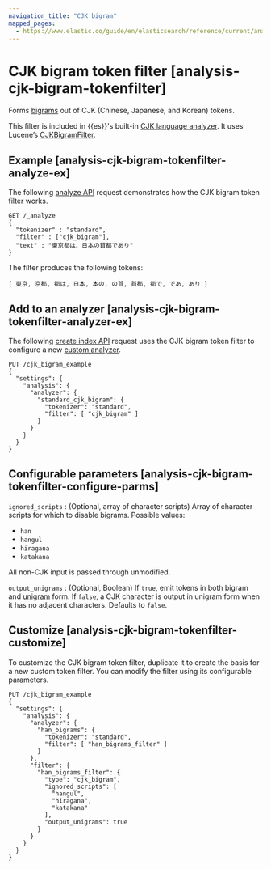 ```yaml
---
navigation_title: "CJK bigram"
mapped_pages:
  - https://www.elastic.co/guide/en/elasticsearch/reference/current/analysis-cjk-bigram-tokenfilter.html
---
```


# CJK bigram token filter [analysis-cjk-bigram-tokenfilter]


Forms [bigrams](https://en.wikipedia.org/wiki/Bigram) out of CJK (Chinese, Japanese, and Korean) tokens.

This filter is included in {{es}}'s built-in [CJK language analyzer](/reference/text-analysis/analysis-lang-analyzer.md#cjk-analyzer). It uses Lucene’s [CJKBigramFilter](https://lucene.apache.org/core/10_0_0/analysis/common/org/apache/lucene/analysis/cjk/CJKBigramFilter.md).

## Example [analysis-cjk-bigram-tokenfilter-analyze-ex]

The following [analyze API](https://www.elastic.co/docs/api/doc/elasticsearch/operation/operation-indices-analyze) request demonstrates how the CJK bigram token filter works.

```console
GET /_analyze
{
  "tokenizer" : "standard",
  "filter" : ["cjk_bigram"],
  "text" : "東京都は、日本の首都であり"
}
```

The filter produces the following tokens:

```text
[ 東京, 京都, 都は, 日本, 本の, の首, 首都, 都で, であ, あり ]
```


## Add to an analyzer [analysis-cjk-bigram-tokenfilter-analyzer-ex]

The following [create index API](https://www.elastic.co/docs/api/doc/elasticsearch/operation/operation-indices-create) request uses the CJK bigram token filter to configure a new [custom analyzer](docs-content://manage-data/data-store/text-analysis/create-custom-analyzer.md).

```console
PUT /cjk_bigram_example
{
  "settings": {
    "analysis": {
      "analyzer": {
        "standard_cjk_bigram": {
          "tokenizer": "standard",
          "filter": [ "cjk_bigram" ]
        }
      }
    }
  }
}
```


## Configurable parameters [analysis-cjk-bigram-tokenfilter-configure-parms]

`ignored_scripts`
:   (Optional, array of character scripts) Array of character scripts for which to disable bigrams. Possible values:

* `han`
* `hangul`
* `hiragana`
* `katakana`

All non-CJK input is passed through unmodified.


`output_unigrams`
:   (Optional, Boolean) If `true`, emit tokens in both bigram and [unigram](https://en.wikipedia.org/wiki/N-gram) form. If `false`, a CJK character is output in unigram form when it has no adjacent characters. Defaults to `false`.


## Customize [analysis-cjk-bigram-tokenfilter-customize]

To customize the CJK bigram token filter, duplicate it to create the basis for a new custom token filter. You can modify the filter using its configurable parameters.

```console
PUT /cjk_bigram_example
{
  "settings": {
    "analysis": {
      "analyzer": {
        "han_bigrams": {
          "tokenizer": "standard",
          "filter": [ "han_bigrams_filter" ]
        }
      },
      "filter": {
        "han_bigrams_filter": {
          "type": "cjk_bigram",
          "ignored_scripts": [
            "hangul",
            "hiragana",
            "katakana"
          ],
          "output_unigrams": true
        }
      }
    }
  }
}
```


